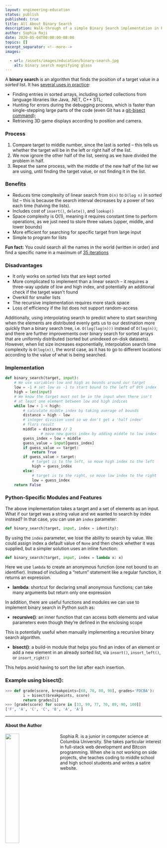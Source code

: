 ```yaml
---
layout: engineering-education
status: publish
published: true
title: All About Binary Search
description: Walk-through of a simple Binary Search implementation in Python and discussion of binary search time and space complexity.
author: Sophia Raji
date: 2020-05-04T00:00:00-08:00
topics: []
excerpt_separator: <!--more-->
images:

  - url: /assets/images/education/binary-search.jpg
    alt: binary search magnifying glass
---
```

A **binary search** is an algorithm that finds the position of a target value in a *sorted* list. It has [several uses in practice](https://stackoverflow.com/questions/540165/where-is-binary-search-used-in-practice):
- Finding entries in sorted arrays, including sorted collections from language libraries like Java, .NET, C++ STL;
- Hunting for errors during the debugging process, which is faster than single-stepping large parts of the code (even Git has a [git-bisect command](https://git-scm.com/book/en/v2/Git-Tools-Debugging-with-Git#Binary-Search));
- Retrieving 3D game displays according to position and camera.
<!--more-->

### Process
1. Compare target to middle number, since the last is sorted – this tells us whether the target will be in the left or right half of the list.
2. We now ignore the other half of the list, seeing as we have divided the problem in half.
3. Repeat the same process, with the middle of the new half of the list we are using, until finding the target value, or not finding it in the list.

### Benefits
- Reduces time complexity of linear search from `O(n)` to `O(log n)` in sorted list – this is because the search interval decreases by a power of two each time (halving the lists).
- Includes cost of `insert()`, `delete()`, and `lookup()`
- Space complexity is O(1), meaning it requires constant time to perform operations, as we just need to store three values (upper, middle, and lower bounds)
- More efficient for searching for specific target from large input
- Simple to program for lists

**Fun fact:** You could search all the names in the world (written in order) and find a specific name in a maximum of [35 iterations](https://www.hackerearth.com/practice/algorithms/searching/binary-search/tutorial/)

### Disadvantages
- It only works on sorted lists that are kept sorted
- More complicated to implement than a linear search – it requires a three-way update of low and high index, and potentially an additional check if the target wasn't found
- Overkill for smaller lists
- The recursive implementation requires more stack space
- Loss of efficiency if the list does not support random-access

Additionally, using interpolating search to predict where to start searching when the elements are distributed evenly gets us to our destination more quickly than a binary search tree, i.e. `O(log(log(n)))` instead of `O(log(n))`; and there are further improvements over binary search for sorted arrays that are uniformly distributed (sorted but unindexed on-disk datasets). However, when list size increases exponentially, interpolation search time complexity is `O(log(n))`, the worst case, as it has to go to different locations according to the value of what is being searched.

### Implementation

```python shell
def binary_search(target, input):
    # We use variables low and high as bounds around our target
    low = -1 # set low as -1 to start bound to the left of 0th index
    high = len(input)
    # We know the target must not be in the input when there isn't
    # at least one element between low and high indices
    while low + 1 < high:
        # calculate middle index by taking average of bounds
        distance = high - low
        # integer division used so we don't get a 'half index'
        # flors result
        middle = distance // 2
				# move new guess index by adding middle to low index
        guess_index = low + middle
        guess_value = input[guess_index]
        if guess_value == target:
            return True
        if guess_value > target:
            # target is to the left, so move high index to the left
            high = guess_index
        else:
            # target is to the right, so move low index to the right
            low = guess_index
    return False
```

### Python-Specific Modules and Features
The above implementation takes a target and a set of elements as an input. What if our target was a string value and we wanted to search by index instead? In that case, you can use an `index` parameter:
```python shell
def binary_search(target, input, index = identity):
```
By using the `index` parameter, we lose the ability to search by value. We could assign index a default value of `None` and then check whether it was supplied, but a simpler solution uses an inline function:
```python shell
def binary_search(target, input, index = lambda x: x)
```
Here we use `lambda` to create an anonymous function (one not bound to an identifier). Instead of including a “return” statement like a regular function, it returns an expression.
  - **lambda**: shortcut for declaring small anonymous functions; can take many arguments but return only one expression

In addition, there are useful functions and modules we can use to implement binary search in Python such as:
  - **recursive()**: an inner function that can access both elements and value parameters even though they’re defined in the enclosing scope

This is potentially useful when manually implementing a recursive binary search algorithm.

  - **bisect()**: a build-in module that helps you find an index of an element or add a new element in an already sorted list, via `insort()`, `insort_left()`, or `insort_right()`

This helps avoid having to sort the list after each insertion.

### Example using bisect():
```python shell
>>> def grade(score, breakpoints=[60, 70, 80, 90], grades='FDCBA'):
        i = bisect(breakpoints, score)
        return grades[i]
>>> [grade(score) for score in [33, 99, 77, 70, 89, 90, 100]]
['F', 'A', 'C', 'C', 'B', 'A', 'A']
```

---

#### About the Author
<img style="float: left; padding-right: 5%; margin-bottom: 10px; width:30%;" src="/assets/images/education/authors/sophia-raji.jpg">Sophia R. is a junior in computer science at Columbia University. She takes particular interest in full-stack web development and Bitcoin programming. When she is not working on side projects, she teaches coding to middle school and high school students and writes a satire website.
